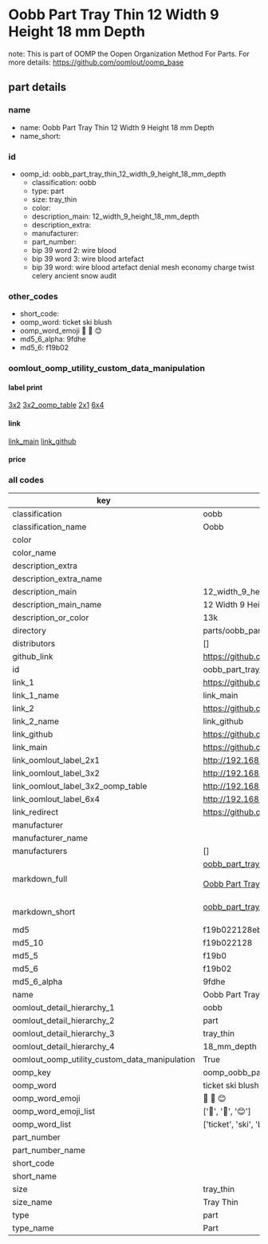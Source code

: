# Oobb Part Tray Thin 12 Width 9 Height 18 mm Depth  

note: This is part of OOMP the Oopen Organization Method For Parts. For more details: https://github.com/oomlout/oomp_base

##  part details
  







### name
* name: Oobb Part Tray Thin 12 Width 9 Height 18 mm Depth
* name_short: 
### id
* oomp_id: oobb_part_tray_thin_12_width_9_height_18_mm_depth
  * classification: oobb
  * type: part
  * size: tray_thin
  * color: 
  * description_main: 12_width_9_height_18_mm_depth
  * description_extra: 
  * manufacturer: 
  * part_number: 
  * bip 39 word 2: wire blood
  * bip 39 word 3: wire blood artefact
  * bip 39 word: wire blood artefact denial mesh economy charge twist celery ancient snow audit

### other_codes
* short_code: 
* oomp_word: ticket ski blush
* oomp_word_emoji :ticket: :ski: :blush:
* md5_6_alpha: 9fdhe
* md5_6: f19b02






### oomlout_oomp_utility_custom_data_manipulation
#### label print
[3x2](http://192.168.1.245:1112/?label=oomp%209fdhe)
[3x2_oomp_table](http://192.168.1.108:1112/?label=oomp%209fdhe)
[2x1](http://192.168.1.242:1112/?label=oomp%209fdhe)
[6x4](http://192.168.1.55:1112/?label=oomp%209fdhe)    

#### link

[link_main](https://github.com/oomlout/oomlout_oomp_version_1_messy/tree/main/parts/oobb_part_tray_thin_12_width_9_height_18_mm_depth) [link_github](https://github.com/oomlout/oomlout_oomp_version_1_messy/tree/main/parts/oobb_part_tray_thin_12_width_9_height_18_mm_depth)                             

#### price







### all codes 
| key | value |  
| --- | --- |  
| classification | oobb |  
| classification_name | Oobb |  
| color |  |  
| color_name |  |  
| description_extra |  |  
| description_extra_name |  |  
| description_main | 12_width_9_height_18_mm_depth |  
| description_main_name | 12 Width 9 Height 18 mm Depth |  
| description_or_color | 13k |  
| directory | parts/oobb_part_tray_thin_12_width_9_height_18_mm_depth |  
| distributors | [] |  
| github_link | https://github.com/oomlout/oomlout_oomp_part_src/tree/main/parts/oobb_part_tray_thin_12_width_9_height_18_mm_depth |  
| id | oobb_part_tray_thin_12_width_9_height_18_mm_depth |  
| link_1 | https://github.com/oomlout/oomlout_oomp_version_1_messy/tree/main/parts/oobb_part_tray_thin_12_width_9_height_18_mm_depth |  
| link_1_name | link_main |  
| link_2 | https://github.com/oomlout/oomlout_oomp_version_1_messy/tree/main/parts/oobb_part_tray_thin_12_width_9_height_18_mm_depth |  
| link_2_name | link_github |  
| link_github | https://github.com/oomlout/oomlout_oomp_version_1_messy/tree/main/parts/oobb_part_tray_thin_12_width_9_height_18_mm_depth |  
| link_main | https://github.com/oomlout/oomlout_oomp_version_1_messy/tree/main/parts/oobb_part_tray_thin_12_width_9_height_18_mm_depth |  
| link_oomlout_label_2x1 | http://192.168.1.242:1112/?label=oomp%209fdhe |  
| link_oomlout_label_3x2 | http://192.168.1.245:1112/?label=oomp%209fdhe |  
| link_oomlout_label_3x2_oomp_table | http://192.168.1.108:1112/?label=oomp%209fdhe |  
| link_oomlout_label_6x4 | http://192.168.1.55:1112/?label=oomp%209fdhe |  
| link_redirect | https://github.com/oomlout/oomlout_oomp_version_1_messy/tree/main/parts/oobb_part_tray_thin_12_width_9_height_18_mm_depth |  
| manufacturer |  |  
| manufacturer_name |  |  
| manufacturers | [] |  
| markdown_full | [oobb_part_tray_thin_12_width_9_height_18_mm_depth](none)<br>[](none)<br>[Oobb Part Tray Thin 12 Width 9 Height 18 Mm Depth](none)<br><br> |  
| markdown_short | [oobb_part_tray_thin_12_width_9_height_18_mm_depth](none)<br><br> |  
| md5 | f19b022128eb84d118c5e3a619c5ffe1 |  
| md5_10 | f19b022128 |  
| md5_5 | f19b0 |  
| md5_6 | f19b02 |  
| md5_6_alpha | 9fdhe |  
| name | Oobb Part Tray Thin 12 Width 9 Height 18 mm Depth |  
| oomlout_detail_hierarchy_1 | oobb |  
| oomlout_detail_hierarchy_2 | part |  
| oomlout_detail_hierarchy_3 | tray_thin |  
| oomlout_detail_hierarchy_4 | 18_mm_depth |  
| oomlout_oomp_utility_custom_data_manipulation | True |  
| oomp_key | oomp_oobb_part_tray_thin_12_width_9_height_18_mm_depth |  
| oomp_word | ticket ski blush |  
| oomp_word_emoji | :ticket: :ski: :blush: |  
| oomp_word_emoji_list | [':ticket:', ':ski:', ':blush:'] |  
| oomp_word_list | ['ticket', 'ski', 'blush'] |  
| part_number |  |  
| part_number_name |  |  
| short_code |  |  
| short_name |  |  
| size | tray_thin |  
| size_name | Tray Thin |  
| type | part |  
| type_name | Part |  
